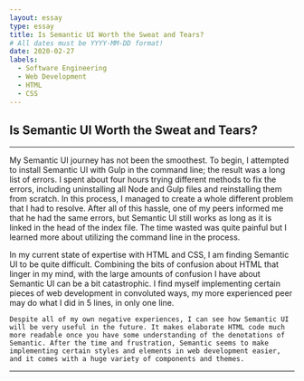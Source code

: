 ```yaml
---
layout: essay
type: essay
title: Is Semantic UI Worth the Sweat and Tears?
# All dates must be YYYY-MM-DD format!
date: 2020-02-27
labels:
  - Software Engineering
  - Web Development
  - HTML
  - CSS
---
```


## Is Semantic UI Worth the Sweat and Tears?
<hr>
My Semantic UI journey has not been the smoothest. To begin, I attempted to install Semantic UI with Gulp in the command line; the result was a long list of errors. I spent about four hours trying different methods to fix the errors, including uninstalling all Node and Gulp files and reinstalling them from scratch. In this process, I managed to create a whole different problem that I had to resolve. After all of this hassle, one of my peers informed me that he had the same errors, but Semantic UI still works as long as it is linked in the head of the index file. The time wasted was quite painful but I learned more about utilizing the command line in the process.

In my current state of expertise with HTML and CSS, I am finding Semantic UI to be quite difficult. Combining the bits of confusion about HTML that linger in my mind, with the large amounts of confusion I have about Semantic UI can be a bit catastrophic. I find myself implementing certain pieces of web development in convoluted ways, my more experienced peer may do what I did in 5 lines, in only one line. 

	Despite all of my own negative experiences, I can see how Semantic UI will be very useful in the future. It makes elaborate HTML code much more readable once you have some understanding of the denotations of Semantic. After the time and frustration, Semantic seems to make implementing certain styles and elements in web development easier, and it comes with a huge variety of components and themes.
<hr>
